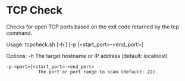 # TCP Check

Checks for open TCP ports based on the exit code returned by the tcp command.

Usage:
    tcpcheck.sh [-h <hostname>] [-p <port>|<start_port>-<end_port>]

Options:
    -h <host>   The target hostname or IP address (default: localnost)

    -p <port>|<start_port>-<end_port>
                The port or port range to scan (default: 22).

